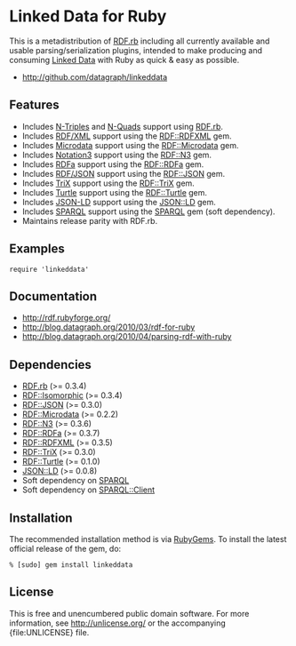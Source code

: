 Linked Data for Ruby
====================

This is a metadistribution of [RDF.rb][] including all currently available
and usable parsing/serialization plugins, intended to make producing and
consuming [Linked Data][] with Ruby as quick & easy as possible.

* <http://github.com/datagraph/linkeddata>

Features
--------

* Includes [N-Triples][] and [N-Quads][] support using [RDF.rb][].
* Includes [RDF/XML][] support using the [RDF::RDFXML][] gem.
* Includes [Microdata][] support using the [RDF::Microdata][] gem.
* Includes [Notation3][] support using the [RDF::N3][] gem.
* Includes [RDFa][] support using the [RDF::RDFa][] gem.
* Includes [RDF/JSON][] support using the [RDF::JSON][] gem.
* Includes [TriX][] support using the [RDF::TriX][] gem.
* Includes [Turtle][] support using the [RDF::Turtle][] gem.
* Includes [JSON-LD][] support using the [JSON::LD][] gem.
* Includes [SPARQL][] support using the [SPARQL][SPARQL gem] gem (soft dependency).
* Maintains release parity with RDF.rb.

Examples
--------

    require 'linkeddata'

Documentation
-------------

* <http://rdf.rubyforge.org/>
* <http://blog.datagraph.org/2010/03/rdf-for-ruby>
* <http://blog.datagraph.org/2010/04/parsing-rdf-with-ruby>

Dependencies
------------

* [RDF.rb](http://rubygems.org/gems/rdf) (>= 0.3.4)
* [RDF::Isomorphic](http://rubygems.org/gems/rdf-isomorphic) (>= 0.3.4)
* [RDF::JSON](http://rubygems.org/gems/rdf-json) (>= 0.3.0)
* [RDF::Microdata](http://rubygems.org/gems/rdf-microdata) (>= 0.2.2)
* [RDF::N3](http://rubygems.org/gems/rdf-n3) (>= 0.3.6)
* [RDF::RDFa](http://rubygems.org/gems/rdf-rdfa) (>= 0.3.7)
* [RDF::RDFXML](http://rubygems.org/gems/rdf-rdfxml) (>= 0.3.5)
* [RDF::TriX](http://rubygems.org/gems/rdf-trix) (>= 0.3.0)
* [RDF::Turtle](http://rubygems.org/gems/rdf-turtle) (>= 0.1.0)
* [JSON::LD](http://rubygems.org/gems/json-ld) (>= 0.0.8)
* Soft dependency on [SPARQL](http://rubygems.org/gems/sparql)
* Soft dependency on [SPARQL::Client](http://rubygems.org/gems/sparql-client)

Installation
------------

The recommended installation method is via [RubyGems](http://rubygems.org/).
To install the latest official release of the gem, do:

    % [sudo] gem install linkeddata

License
-------

This is free and unencumbered public domain software. For more information,
see <http://unlicense.org/> or the accompanying {file:UNLICENSE} file.

[RDF.rb]:         http://rdf.rubyforge.org/
[RDF::JSON]:      http://rdf.rubyforge.org/json/
[RDF::Microdata]: http://rdoc.info/github/gkellogg/rdf-microdata/master/frames
[RDF::N3]:        http://rdoc.info/github/gkellogg/rdf-n3/master/frames
[RDF::RDFa]:      http://rdoc.info/github/gkellogg/rdf-rdfa/master/frames
[RDF::RDFXML]:    http://rdoc.info/github/gkellogg/rdf-rdfxml/master/frames
[RDF::TriX]:      http://rdf.rubyforge.org/trix/
[RDF::Turtle]:    http://rdoc.info/github/gkellogg/rdf-turtle/master/frames
[JSON::LD]:       http://rdoc.info/github/gkellogg/json-ld/master/frames
[SPARQL gem]:     http://rdoc.info/github/gkellogg/sparql/master/frames
[SPARQL::Client]: http://sparql.rubyforge.org/client/
[JSON-LD]:        http://json-ld.org/
[Linked Data]:    http://linkeddata.org/
[Microdata]:      http://en.wikipedia.org/wiki/Microdata_(HTML)
[N-Quads]:        http://sw.deri.org/2008/07/n-quads/
[N-Triples]:      http://en.wikipedia.org/wiki/N-Triples
[Notation3]:      http://en.wikipedia.org/wiki/Notation3
[RDF/JSON]:       http://n2.talis.com/wiki/RDF_JSON_Specification
[RDF/XML]:        http://en.wikipedia.org/wiki/RDF/XML
[RDFa]:           http://en.wikipedia.org/wiki/RDFa
[SPARQL]:         http://en.wikipedia.org/wiki/Sparql
[TriX]:           http://www.w3.org/2004/03/trix/
[Turtle]:         http://en.wikipedia.org/wiki/Turtle_(syntax)
[versioning]:     http://blog.zenspider.com/2008/10/rubygems-howto-preventing-cata.html

